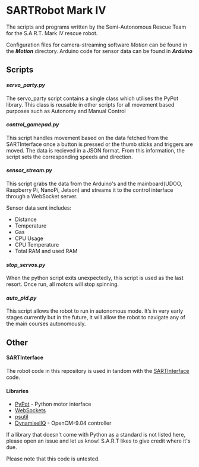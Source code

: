 # SARTRobot Mark IV

The scripts and programs written by the Semi-Autonomous Rescue Team for the S.A.R.T. Mark IV rescue robot.

Configuration files for camera-streaming software _Motion_ can be found in the **_Motion_** directory. Arduino code for sensor data can be found in **_Arduino_**

## Scripts

#### _servo_party.py_
The servo_party script contains a single class which utilises the PyPot library. This class is reusable in other scripts for all movement based purposes such as Autonomy and Manual Control

#### _control_gamepad.py_
This script handles movement based on the data fetched from the SARTInterface once a button is pressed or the thumb sticks and triggers are moved. The data is recieved in a JSON format. From this information, the script sets the corresponding speeds and direction.

#### _sensor_stream.py_
This script grabs the data from the Arduino's and the mainboard(UDOO, Raspberry Pi, NanoPi, Jetson) and streams it to the control interface through a WebSocket server.

Sensor data sent includes:
- Distance
- Temperature
- Gas
- CPU Usage
- CPU Temperature
- Total RAM and used RAM

#### _stop_servos.py_
When the python script exits unexpectedly, this script is used as the last resort. Once run, all motors will stop spinning.

#### _auto_pid.py_
This script allows the robot to run in autonomous mode. It’s in very early stages currently but in the future, it will allow the robot to navigate any of the main courses autonomously.

## Other
#### SARTInterface
The robot code in this repository is used in tandom with the [SARTInterface](https://github.com/brucbr/SARTInterface/) code.

#### Libraries

- [PyPot](https://github.com/poppy-project/pypot/) - Python motor interface
- [WebSockets](https://github.com/aaugustin/websockets)
- [psutil](https://github.com/giampaolo/psutil)
- [DynamixelIQ](https://github.com/horchler/DynamixelQ) - OpenCM-9.04 controller

If a library that doesn't come with Python as a standard is not listed here, please open an issue and let us know! S.A.R.T likes to give credit where it's due.


Please note that this code is untested.
